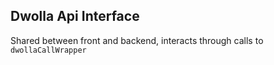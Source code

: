 ## Dwolla Api Interface
Shared between front and backend, interacts through calls to `dwollaCallWrapper`
